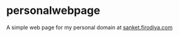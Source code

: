 # personalwebpage
A simple web page for my personal domain at [sanket.firodiya.com](sanket.firodiya.com)
